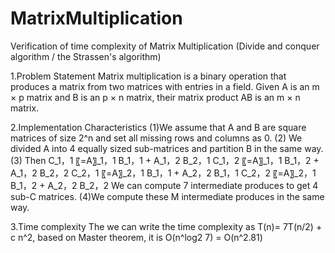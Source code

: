 # MatrixMultiplication
Verification of time complexity of Matrix Multiplication (Divide and conquer algorithm / the Strassen's algorithm)

1.Problem Statement
Matrix multiplication is a binary operation that produces a matrix from two matrices with entries in a field. Given A is an m × p matrix and B is an p × n matrix, their matrix product AB is an m × n matrix.  
 

2.Implementation Characteristics
(1)We assume that A and B are square matrices of size 2^n and set all missing rows and columns as 0.
(2) We divided A into 4 equally sized sub-matrices and partition B in the same way. 
(3) Then  C_1，1 〖=A〗_1，1 B_1，1 + A_1，2 B_2，1	C_1，2 〖=A〗_1，1 B_1，2 + A_1，2 B_2，2
C_2，1 〖=A〗_2，1 B_1，1 + A_2，2 B_1，1	C_2，2 〖=A〗_2，1 B_1，2 + A_2，2 B_2，2
We can compute 7 intermediate produces to get 4 sub-C matrices.
(4)We compute these M intermediate produces in the same way.

3.Time complexity
The we can write the time complexity as T(n)= 7T(n/2) + c n^2, based on Master theorem, it is O(n^log2 7) = O(n^2.81)
